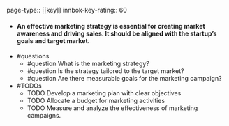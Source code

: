 page-type:: [[key]]
innbok-key-rating:: 60
- #### An effective marketing strategy is essential for creating market awareness and driving sales. It should be aligned with the startup’s goals and target market.
- #questions
  - #question What is the marketing strategy?
  - #question Is the strategy tailored to the target market?
  - #question Are there measurable goals for the marketing campaign?
- #TODOs
  - TODO Develop a marketing plan with clear objectives
  - TODO  Allocate a budget for marketing activities
  - TODO  Measure and analyze the effectiveness of marketing campaigns.



